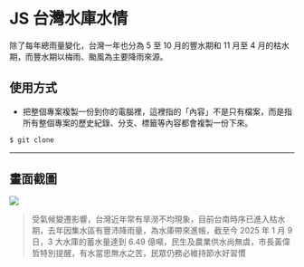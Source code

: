 # JS 台灣水庫水情

除了每年總雨量變化，台灣一年也分為 5 至 10 月的豐水期和 11 月至 4 月的枯水期，而豐水期以梅雨、颱風為主要降雨來源。

## 使用方式
- 把整個專案複製一份到你的電腦裡，這裡指的「內容」不是只有檔案，而是指所有整個專案的歷史紀錄、分支、標籤等內容都會複製一份下來。
```sh
$ git clone
```

----

## 畫面截圖
![](https://i.imgur.com/mHv5mZx.png)
> 受氣候變遷影響，台灣近年常有旱澇不均現象，目前台南時序已進入枯水期，去年因集水區有豐沛降雨量，為水庫帶來進帳，截至今 2025 年 1 月 9 日，3 大水庫的蓄水量達到 6.49 億噸，民生及農業供水尚無虞，市長黃偉哲特別提醒，有水當思無水之苦，民眾仍務必維持節水好習慣

